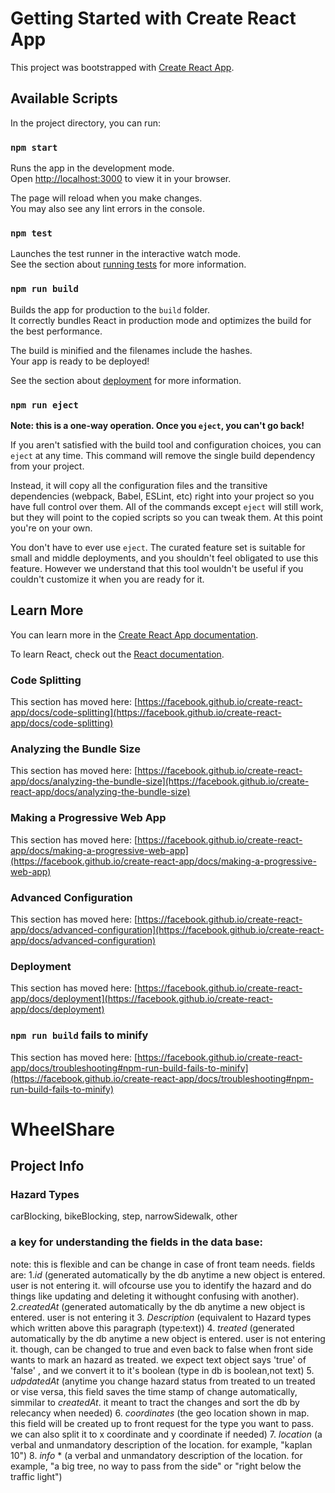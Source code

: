 # Getting Started with Create React App

This project was bootstrapped with [Create React App](https://github.com/facebook/create-react-app).

## Available Scripts

In the project directory, you can run:

### `npm start`

Runs the app in the development mode.\
Open [http://localhost:3000](http://localhost:3000) to view it in your browser.

The page will reload when you make changes.\
You may also see any lint errors in the console.

### `npm test`

Launches the test runner in the interactive watch mode.\
See the section about [running tests](https://facebook.github.io/create-react-app/docs/running-tests) for more information.

### `npm run build`

Builds the app for production to the `build` folder.\
It correctly bundles React in production mode and optimizes the build for the best performance.

The build is minified and the filenames include the hashes.\
Your app is ready to be deployed!

See the section about [deployment](https://facebook.github.io/create-react-app/docs/deployment) for more information.

### `npm run eject`

**Note: this is a one-way operation. Once you `eject`, you can't go back!**

If you aren't satisfied with the build tool and configuration choices, you can `eject` at any time. This command will remove the single build dependency from your project.

Instead, it will copy all the configuration files and the transitive dependencies (webpack, Babel, ESLint, etc) right into your project so you have full control over them. All of the commands except `eject` will still work, but they will point to the copied scripts so you can tweak them. At this point you're on your own.

You don't have to ever use `eject`. The curated feature set is suitable for small and middle deployments, and you shouldn't feel obligated to use this feature. However we understand that this tool wouldn't be useful if you couldn't customize it when you are ready for it.

## Learn More

You can learn more in the [Create React App documentation](https://facebook.github.io/create-react-app/docs/getting-started).

To learn React, check out the [React documentation](https://reactjs.org/).

### Code Splitting

This section has moved here: [https://facebook.github.io/create-react-app/docs/code-splitting](https://facebook.github.io/create-react-app/docs/code-splitting)

### Analyzing the Bundle Size

This section has moved here: [https://facebook.github.io/create-react-app/docs/analyzing-the-bundle-size](https://facebook.github.io/create-react-app/docs/analyzing-the-bundle-size)

### Making a Progressive Web App

This section has moved here: [https://facebook.github.io/create-react-app/docs/making-a-progressive-web-app](https://facebook.github.io/create-react-app/docs/making-a-progressive-web-app)

### Advanced Configuration

This section has moved here: [https://facebook.github.io/create-react-app/docs/advanced-configuration](https://facebook.github.io/create-react-app/docs/advanced-configuration)

### Deployment

This section has moved here: [https://facebook.github.io/create-react-app/docs/deployment](https://facebook.github.io/create-react-app/docs/deployment)

### `npm run build` fails to minify

This section has moved here: [https://facebook.github.io/create-react-app/docs/troubleshooting#npm-run-build-fails-to-minify](https://facebook.github.io/create-react-app/docs/troubleshooting#npm-run-build-fails-to-minify)

# WheelShare

## Project Info

### Hazard Types
carBlocking, bikeBlocking, step, narrowSidewalk, other


### a key for understanding the fields in the data base:
note: this is flexible and can be change in case of front team needs.
fields are:
  1.*id* (generated automatically by the db anytime a new object is entered. user is not entering it. will ofcourse use you to identify the hazard and do things like updating and deleting it withought confusing with another).
  2.*createdAt* (generated automatically by the db anytime a new object is entered. user is not entering it
 3. *Description* (equivalent to Hazard types which written above this paragraph (type:text))
4.  *treated* (generated automatically by the db anytime a new object is entered. user is not entering it. though, can be changed to true and even back to false when front side wants to mark an hazard as treated. we expect text object says 'true' of 'false' , and we convert it to it's boolean (type in db is boolean,not text)
 5. *udpdatedAt* (anytime you change hazard status from treated to un treated or vise versa, this field saves the time stamp of change automatically, simmilar to *createdAt*. it meant to tract the changes and sort the db by relecancy when needed)
6.  *coordinates* (the geo location shown in map.
  this field will be created up to front request for the type you want to pass. we can also split it to x coordinate and y coordinate if needed)
  7. *location* (a verbal and unmandatory description of the location. for example, "kaplan 10")
  8. *info* *  (a verbal and unmandatory description of the location. for example, "a big tree, no way to pass from the side" or "right below the traffic light")
